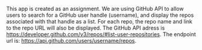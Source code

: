 This app is created as an assignment. We are using GitHub API to allow users to search for a GitHub user handle (username), and display the repos associated with that handle as a list.
For each repo, the repo name and link to the repo URL will also be displayed.
The GitHub API adress is https://developer.github.com/v3/repos/#list-user-repositories. 
The endpoint url is: https://api.github.com/users/username/repos.